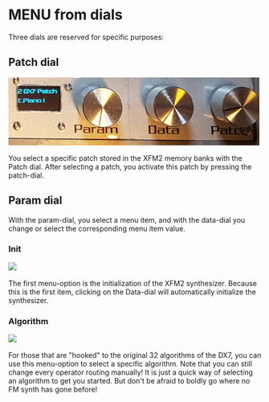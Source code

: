 # MENU from dials

Three dials are reserved for specific purposes:

## Patch dial

![](../media/MENU-Patch.png)

You select a specific patch stored in the XFM2 memory banks with the Patch dial. After selecting a patch, you activate this patch by pressing the patch-dial.

## Param dial

With the param-dial, you select a menu item, and with the data-dial you change or select the corresponding menu item value.

### Init

![](../media/Init.png)

The first menu-option is the initialization of the XFM2 synthesizer. Because this is the first item, clicking on the Data-dial will automatically initialize the synthesizer.

### Algorithm

![](../media/Algorithm.png)

For those that are "hooked" to the original 32 algorithms of the DX7, you can use this menu-option to select a specific algorithm. Note that you can still change every operator routing manually! It is just a quick way of selecting an algorithm to get you started. But don't be afraid to boldly go where no FM synth has gone before!
